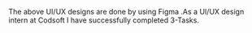 The above UI/UX designs are done by using Figma .As a UI/UX design intern at Codsoft I have successfully completed 3-Tasks.
